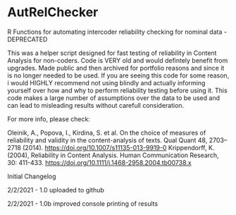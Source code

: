 # AutRelChecker
R Functions for automating intercoder reliability checking for nominal data - DEPRECATED

This was a helper script designed for fast testing of reliability in Content Analysis for non-coders. Code is VERY old and would defintely benefit from upgrades.
Made public and then archived for portfolio reasons and since it is no longer needed to be used. If you are seeing this code for some reason, i would HIGHLY recommend not using blindly and actually informing yourself over how and why to perform reliability testing before using it. This code makes a large number of assumptions over the data to be used and can lead to misleading results without carefull consideration.

For more info, please check:

Oleinik, A., Popova, I., Kirdina, S. et al. On the choice of measures of reliability and validity in the content-analysis of texts. Qual Quant 48, 2703–2718 (2014). https://doi.org/10.1007/s11135-013-9919-0
Krippendorff, K. (2004), Reliability in Content Analysis. Human Communication Research, 30: 411-433. https://doi.org/10.1111/j.1468-2958.2004.tb00738.x


Initial Changelog

2/2/2021 - 1.0 uploaded to github

2/2/2021 - 1.0b improved console printing of results
